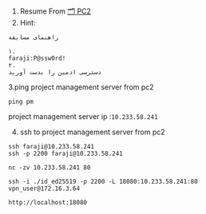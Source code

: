 1. Resume From [🗂 PC2](<../5_PC2/>)
2. Hint:

`راهنمای مسابقه`

```text
۱. 
faraji:P@ssw0rd!
۲. 
دسترسی ادمین را بدست آورید 
```

3.ping project management server from pc2

```shell
ping pm
```

project management server ip :`10.233.58.241`

4. ssh to project management server from pc2

```shell
ssh faraji@10.233.58.241
ssh -p 2200 faraji@10.233.58.241
```

```shell
nc -zv 10.233.58.241 80
```

```shell
ssh -i ./id_ed25519 -p 2200 -L 18080:10.233.58.241:80 vpn_user@172.16.3.64
```

```shell
http://localhost:18080
```
